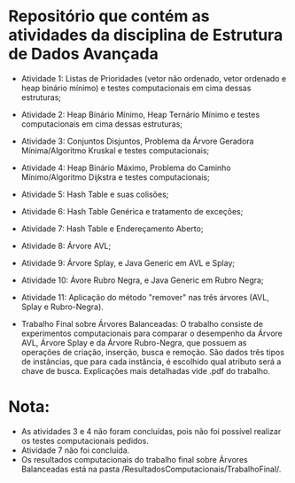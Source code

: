# Repositório que contém as atividades da disciplina de Estrutura de Dados Avançada

- Atividade 1: Listas de Prioridades (vetor não ordenado, vetor ordenado e heap binário mínimo) e testes computacionais em cima dessas estruturas;
- Atividade 2: Heap Binário Mínimo, Heap Ternário Mínimo e testes computacionais em cima dessas estruturas;
- Atividade 3: Conjuntos Disjuntos, Problema da Árvore Geradora Mínima/Algoritmo Kruskal e testes computacionais;
- Atividade 4: Heap Binário Máximo, Problema do Caminho Mínimo/Algoritmo Dijkstra e testes computacionais;
- Atividade 5: Hash Table e suas colisões;
- Atividade 6: Hash Table Genérica e tratamento de exceções;
- Atividade 7: Hash Table e Endereçamento Aberto;
- Atividade 8: Árvore AVL;
- Atividade 9: Árvore Splay, e Java Generic em AVL e Splay;
- Atividade 10: Ávore Rubro Negra, e Java Generic em Rubro Negra;
- Atividade 11: Aplicação do método "remover" nas três árvores (AVL, Splay e Rubro-Negra).

- Trabalho Final sobre Árvores Balanceadas: O trabalho consiste de experimentos computacionais para comparar o desempenho da Árvore AVL, Árvore Splay e da Árvore Rubro-Negra, que possuem as operações de criação, inserção, busca e remoção. São dados três tipos de instâncias, que para cada instância, é escolhido qual atributo será a chave de busca. Explicações mais detalhadas vide .pdf do trabalho. 


# Nota:
- As atividades 3 e 4 não foram concluídas, pois não foi possível realizar os testes computacionais pedidos.
- Atividade 7 não foi concluída.
- Os resultados computacionais do trabalho final sobre Árvores Balanceadas está na pasta /ResultadosComputacionais/TrabalhoFinal/.
